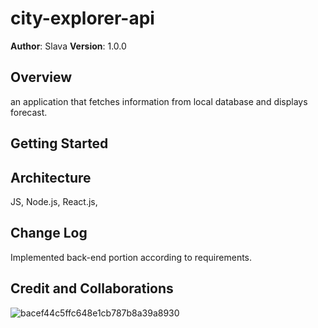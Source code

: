 # city-explorer-api

**Author**: Slava
**Version**: 1.0.0 

## Overview
an application that fetches information from local database and displays forecast.

## Getting Started


## Architecture
JS, Node.js, React.js, 

## Change Log
Implemented back-end portion according to requirements. 

## Credit and Collaborations

![bacef44c5ffc648e1cb787b8a39a8930](https://user-images.githubusercontent.com/71305940/226807463-0f5a09c0-cb1b-4420-8275-d4a355a74000.png)
